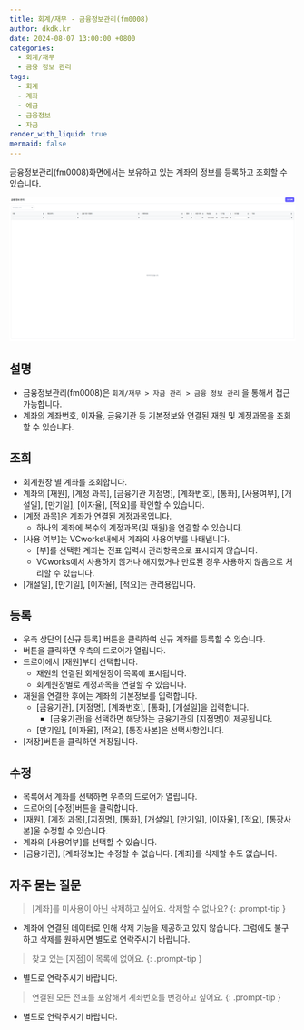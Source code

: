 ```yaml
---
title: 회계/재무 - 금융정보관리(fm0008)
author: dkdk.kr
date: 2024-08-07 13:00:00 +0800
categories:
  - 회계/재무
  - 금융 정보 관리
tags:
  - 회계
  - 계좌
  - 예금
  - 금융정보
  - 자금
render_with_liquid: true
mermaid: false
---
```

금융정보관리(fm0008)화면에서는 보유하고 있는 계좌의 정보를 등록하고 조회할 수 있습니다. 

![](assets/img/Pasted%20image%2020250421155251.png)
## 설명

- 금융정보관리(fm0008)은 `회계/재무 > 자금 관리 > 금융 정보 관리` 을 통해서 접근 가능합니다.
- 계좌의 계좌번호, 이자율, 금융기관 등 기본정보와 연결된 재원 및 계정과목을 조회할 수 있습니다. 

## 조회
- 회계원장 별 계좌를 조회합니다.
- 계좌의 [재원], [계정 과목], [금융기관 지점명], [계좌번호], [통화], [사용여부], [개설일], [만기일], [이자율], [적요]를 확인할 수 있습니다. 
- [계정 과목]은 계좌가 연결된 계정과목입니다.
	- 하나의 계좌에 복수의 계정과목(및 재원)을 연결할 수 있습니다.	
- [사용 여부]는 VCworks내에서 계좌의 사용여부를 나태냅니다. 
	- [부]를 선택한 계좌는 전표 입력시 관리항목으로 표시되지 않습니다.
	- VCworks에서 사용하지 않거나 해지했거나 만료된 경우 사용하지 않음으로 처리할 수 있습니다.
- [개설일], [만기일], [이자율], [적요]는 관리용입니다. 

## 등록
- 우측 상단의 [신규 등록] 버튼을 클릭하여 신규 계좌를 등록할 수 있습니다.
- 버튼을 클릭하면 우측의 드로어가 열립니다. 
- 드로어에서 [재원]부터 선택합니다.
	- 재원의 연결된 회계원장이 목록에 표시됩니다.
	- 회계원장별로 계정과목을 연결할 수 있습니다. 
- 재원을 연결한 후에는 계좌의 기본정보를 입력합니다. 
	- [금융기관], [지점명], [계좌번호], [통화], [개설일]을 입력합니다.
		- [금융기관]을 선택하면 해당하는 금융기관의 [지점명]이 제공됩니다.
	- [만기일], [이자율], [적요], [통장사본]은 선택사항입니다.
- [저장]버튼을 클릭하면 저장됩니다.

## 수정
- 목록에서 계좌를 선택하면 우측의 드로어가 열립니다.
- 드로어의 [수정]버튼을 클릭합니다.
- [재원], [계정 과목],[지점명], [통화], [개설일], [만기일], [이자율], [적요], [통장사본]울 수정할 수 있습니다.
- 계좌의 [사용여부]를 선택할 수 있습니다.
- [금융기관], [계좌정보]는 수정할 수 없습니다. [계좌]를 삭제할 수도 없습니다.

## 자주 묻는 질문

> [계좌]를 미사용이 아닌 삭제하고 싶어요. 삭제할 수 없나요?
{: .prompt-tip }

- 계좌에 연결된 데이터로 인해 삭제 기능을 제공하고 있지 않습니다. 그럼에도 불구하고 삭제를 원하시면 별도로 연락주시기 바랍니다.

> 찾고 있는 [지점]이 목록에 없어요. 
{: .prompt-tip }

- 별도로 연락주시기 바랍니다.

> 연결된 모든 전표를 포함해서 계좌번호를 변경하고 싶어요. 
{: .prompt-tip }

- 별도로 연락주시기 바랍니다.